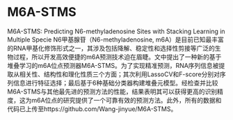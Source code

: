 # M6A-STMS
M6A-STMS: Predicting N6-methyladenosine Sites with Stacking Learning in Multiple Specie
N6甲基腺苷（N6-methyladenosine, m6A）是目前已知最丰富的RNA甲基化修饰形式之一，其涉及包括降解、稳定性和选择性剪接等广泛的生物过程，所以开发高效便捷的m6A预测技术迫在眉睫。文中提出了一种新的基于堆叠学习的m6A位点预测器M6A-STMS。为了实现精准预测，RNA序列信息被提取从相关性、结构性和理化性质三个方面；其次利用LassoCV和F-score分别对序列信息进行特征选择；最后基于6种基础分类器构建堆叠元模型。经检查并比较M6A-STMS与其他最先进的预测方法的性能，结果表明其可以获得更高的识别精度，这为m6A位点的研究提供了一个可靠有效的预测方法。此外，所有的数据和代码已上传至https://github.com/Wang-jinyue/M6A-STMS。
